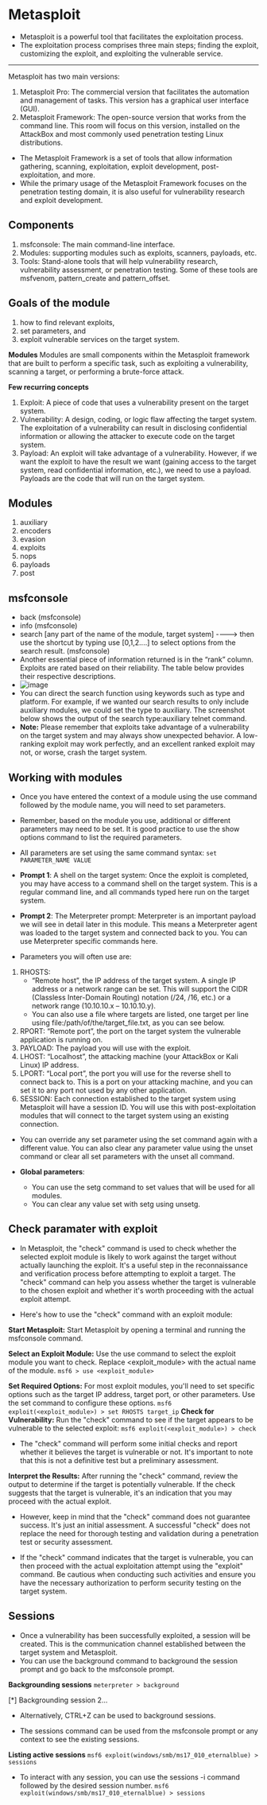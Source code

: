 # Metasploit
* Metasploit is a powerful tool that facilitates the exploitation process.
* The exploitation process comprises three main steps; finding the exploit, customizing the exploit, and exploiting the vulnerable service.
***  
Metasploit has two main versions:

1. Metasploit Pro: The commercial version that facilitates the automation and management of tasks. This version has a graphical user interface (GUI).
2. Metasploit Framework: The open-source version that works from the command line. This room will focus on this version, installed on the AttackBox and most commonly used penetration testing Linux distributions.


* The Metasploit Framework is a set of tools that allow information gathering, scanning, exploitation, exploit development, post-exploitation, and more.
* While the primary usage of the Metasploit Framework focuses on the penetration testing domain, it is also useful for vulnerability research and exploit development.

## Components

1. msfconsole: The main command-line interface.
2. Modules: supporting modules such as exploits, scanners, payloads, etc.
3. Tools: Stand-alone tools that will help vulnerability research, vulnerability assessment, or penetration testing. Some of these tools are msfvenom, pattern_create and pattern_offset. 

## Goals of the module
1. how to find relevant exploits,
2. set parameters, and
3. exploit vulnerable services on the target system.

**Modules**
Modules are small components within the Metasploit framework that are built to perform a specific task, such as exploiting a vulnerability, scanning a target, or performing a brute-force attack.

**Few recurring concepts**

1. Exploit: A piece of code that uses a vulnerability present on the target system.
2. Vulnerability: A design, coding, or logic flaw affecting the target system. The exploitation of a vulnerability can result in disclosing confidential information or allowing the attacker to execute code on the target system.
3. Payload: An exploit will take advantage of a vulnerability. However, if we want the exploit to have the result we want (gaining access to the target system, read confidential information, etc.), we need to use a payload. Payloads are the code that will run on the target system.

## Modules
1. auxiliary
2. encoders
3. evasion
4. exploits
5. nops
6. payloads
7. post


## msfconsole

* back (msfconsole)
* info (msfconsole)
* search [any part of the name of the module, target system] ----> then use the shortcut by typing use [0,1,2....] to select options from the search result. (msfconsole)
* Another essential piece of information returned is in the “rank” column. Exploits are rated based on their reliability. The table below provides their respective descriptions.
* ![image](https://github.com/jaibirsingh/enumeration/assets/20526556/8700cce9-f325-4834-b8af-76fc32622d74)
* You can direct the search function using keywords such as type and platform. For example, if we wanted our search results to only include auxiliary modules, we could set the type to auxiliary. The screenshot below shows the output of the search type:auxiliary telnet command.
* **Note:** Please remember that exploits take advantage of a vulnerability on the target system and may always show unexpected behavior. A low-ranking exploit may work perfectly, and an excellent ranked exploit may not, or worse, crash the target system.

## Working with modules
* Once you have entered the context of a module using the use command followed by the module name, you will need to set parameters.
* Remember, based on the module you use, additional or different parameters may need to be set. It is good practice to use the show options command to list the required parameters.
* All parameters are set using the same command syntax: `set PARAMETER_NAME VALUE`
* **Prompt 1**: A shell on the target system: Once the exploit is completed, you may have access to a command shell on the target system. This is a regular command line, and all commands typed here run on the target system.
* **Prompt 2**: The Meterpreter prompt: Meterpreter is an important payload we will see in detail later in this module. This means a Meterpreter agent was loaded to the target system and connected back to you. You can use Meterpreter specific commands here.

* Parameters you will often use are:

1. RHOSTS:
   * “Remote host”, the IP address of the target system. A single IP address or a network range can be set. This will support the CIDR (Classless Inter-Domain Routing) notation (/24, /16, etc.) or a network range (10.10.10.x – 10.10.10.y).
   * You can also use a file where targets are listed, one target per line using file:/path/of/the/target_file.txt, as you can see below.
2. RPORT: “Remote port”, the port on the target system the vulnerable application is running on.
3. PAYLOAD: The payload you will use with the exploit.
4. LHOST: “Localhost”, the attacking machine (your AttackBox or Kali Linux) IP address.
5. LPORT: “Local port”, the port you will use for the reverse shell to connect back to. This is a port on your attacking machine, and you can set it to any port not used by any other application.
6. SESSION: Each connection established to the target system using Metasploit will have a session ID. You will use this with post-exploitation modules that will connect to the target system using an existing connection.

* You can override any set parameter using the set command again with a different value. You can also clear any parameter value using the unset command or clear all set parameters with the unset all command.

* **Global parameters**:
  * You can use the setg command to set values that will be used for all modules.
  * You can clear any value set with setg using unsetg.

## Check paramater with exploit 
* In Metasploit, the "check" command is used to check whether the selected exploit module is likely to work against the target without actually launching the exploit. It's a useful step in the reconnaissance and verification process before attempting to exploit a target. The "check" command can help you assess whether the target is vulnerable to the chosen exploit and whether it's worth proceeding with the actual exploit attempt.

* Here's how to use the "check" command with an exploit module:

**Start Metasploit:**
Start Metasploit by opening a terminal and running the msfconsole command.

**Select an Exploit Module:**
  Use the use command to select the exploit module you want to check. Replace <exploit_module> with the actual name of the module.
  `msf6 > use <exploit_module>`
  
**Set Required Options:**
  For most exploit modules, you'll need to set specific options such as the target IP address, target port, or other parameters. Use the set command to configure these options.
  `msf6 exploit(<exploit_module>) > set RHOSTS target_ip`
**Check for Vulnerability:**
  Run the "check" command to see if the target appears to be vulnerable to the selected exploit:
  `msf6 exploit(<exploit_module>) > check`

* The "check" command will perform some initial checks and report whether it believes the target is vulnerable or not. It's important to note that this is not a definitive test but a preliminary assessment.

**Interpret the Results:**
After running the "check" command, review the output to determine if the target is potentially vulnerable. If the check suggests that the target is vulnerable, it's an indication that you may proceed with the actual exploit.

* However, keep in mind that the "check" command does not guarantee success. It's just an initial assessment. A successful "check" does not replace the need for thorough testing and validation during a penetration test or security assessment.

* If the "check" command indicates that the target is vulnerable, you can then proceed with the actual exploitation attempt using the "exploit" command. Be cautious when conducting such activities and ensure you have the necessary authorization to perform security testing on the target system.


## Sessions
* Once a vulnerability has been successfully exploited, a session will be created. This is the communication channel established between the target system and Metasploit.
* You can use the background command to background the session prompt and go back to the msfconsole prompt.

**Backgrounding sessions**
`meterpreter > background`

[*] Backgrounding session 2...

* Alternatively, CTRL+Z can be used to background sessions.

* The sessions command can be used from the msfconsole prompt or any context to see the existing sessions.

**Listing active sessions**
`msf6 exploit(windows/smb/ms17_010_eternalblue) > sessions`

* To interact with any session, you can use the sessions -i command followed by the desired session number.
 `msf6 exploit(windows/smb/ms17_010_eternalblue) > sessions`
